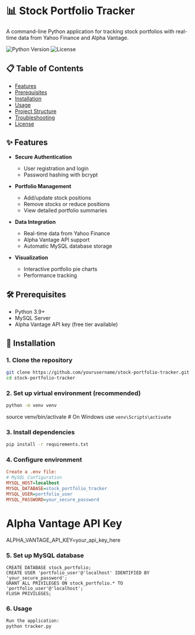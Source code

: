 # 📊 Stock Portfolio Tracker

A command-line Python application for tracking stock portfolios with real-time data from Yahoo Finance and Alpha Vantage.

![Python Version](https://img.shields.io/badge/python-3.9%2B-blue)
![License](https://img.shields.io/badge/license-MIT-green)

## 📋 Table of Contents
- [Features](#-features)
- [Prerequisites](#-prerequisites)
- [Installation](#-installation)
- [Usage](#-usage)
- [Project Structure](#-project-structure)
- [Troubleshooting](#-troubleshooting)
- [License](#-license)

## ✨ Features

- **Secure Authentication**
  - User registration and login
  - Password hashing with bcrypt

- **Portfolio Management**
  - Add/update stock positions
  - Remove stocks or reduce positions
  - View detailed portfolio summaries

- **Data Integration**
  - Real-time data from Yahoo Finance
  - Alpha Vantage API support
  - Automatic MySQL database storage

- **Visualization**
  - Interactive portfolio pie charts
  - Performance tracking

## 🛠 Prerequisites

- Python 3.9+
- MySQL Server
- Alpha Vantage API key (free tier available)

## 🚀 Installation

### 1. Clone the repository
```bash
git clone https://github.com/yourusername/stock-portfolio-tracker.git
cd stock-portfolio-tracker
```
### 2. Set up virtual environment (recommended)
```bash
python -m venv venv
```
source venv/bin/activate  # On Windows use `venv\Scripts\activate`
### 3. Install dependencies
```bash
pip install -r requirements.txt
```
### 4. Configure environment
```ini
Create a .env file:
# MySQL Configuration
MYSQL_HOST=localhost
MYSQL_DATABASE=stock_portfolio_tracker
MYSQL_USER=portfolio_user
MYSQL_PASSWORD=your_secure_password
```
# Alpha Vantage API Key
ALPHA_VANTAGE_API_KEY=your_api_key_here
### 5. Set up MySQL database
```mysql
CREATE DATABASE stock_portfolio;
CREATE USER 'portfolio_user'@'localhost' IDENTIFIED BY 'your_secure_password';
GRANT ALL PRIVILEGES ON stock_portfolio.* TO 'portfolio_user'@'localhost';
FLUSH PRIVILEGES;
```
### 6. Usage
```python
Run the application:
python tracker.py
```